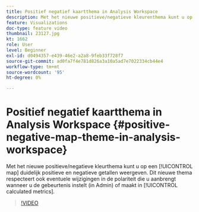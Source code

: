 ```yaml
---
title: Positief negatief kaartthema in Analysis Workspace
description: Met het nieuwe positieve/negatieve kleurenthema kunt u op een kaart duidelijk positieve en negatieve getallen weergeven. Dit nieuwe thema respecteert ook eventuele wijzigingen in de polariteit die u aanbrengt wanneer u de gebeurtenis instelt (in Admin) of maakt in berekende metriek.
feature: Visualizations
doc-type: feature video
thumbnail: 23127.jpg
kt: 1662
role: User
level: Beginner
exl-id: d0494357-e439-46e2-a2a8-9feb33f728f7
source-git-commit: ad0fa7f4e781d826a3a10a5ad7e7022334cb44e4
workflow-type: tm+mt
source-wordcount: '95'
ht-degree: 0%

---
```


# Positief negatief kaartthema in Analysis Workspace {#positive-negative-map-theme-in-analysis-workspace}

Met het nieuwe positieve/negatieve kleurthema kunt u op een [!UICONTROL map] duidelijk positieve en negatieve getallen weergeven. Dit nieuwe thema respecteert ook eventuele wijzigingen in de polariteit die u aanbrengt wanneer u de gebeurtenis instelt (in Admin) of maakt in [!UICONTROL calculated metrics].

>[!VIDEO](https://video.tv.adobe.com/v/23127/?quality=12)
